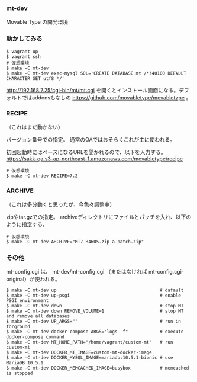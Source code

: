 ### mt-dev

Movable Type の開発環境

### 動かしてみる

```
$ vagrant up
$ vagrant ssh
# 仮想環境
$ make -C mt-dev
$ make -C mt-dev exec-mysql SQL='CREATE DATABASE mt /*!40100 DEFAULT CHARACTER SET utf8 */'
```

http://192.168.7.25/cgi-bin/mt/mt.cgi を開くとインストール画面になる。デフォルトではaddonsもなしの https://github.com/movabletype/movabletype 。

### RECIPE

（これはまだ動かない）

バージョン番号での指定。
通常のQAではおそらくこれが主に使われる。

初回起動時にはベースになるURLを聞かれるので、以下を入力する。
https://sakk-qa.s3-ap-northeast-1.amazonaws.com/movabletype/recipe

```
# 仮想環境
$ make -C mt-dev RECIPE=7.2
```

### ARCHIVE

（これは多分動くと思ったが、今色々調整中）

zipやtar.gzでの指定。
archiveディレクトリにファイルとパッチを入れ、以下のように指定する。

```
# 仮想環境
$ make -C mt-dev ARCHIVE="MT7-R4605.zip a-patch.zip"
```

### その他

mt-config.cgi は、 mt-dev/mt-config.cgi （またはなければ mt-config.cgi-original）が使われる。

```
$ make -C mt-dev up                                       # dafault
$ make -C mt-dev up-psgi                                  # enable PSGI environment
$ make -C mt-dev down                                     # stop MT
$ make -C mt-dev down REMOVE_VOLUME=1                     # stop MT and remove all databases
$ make -C mt-dev UP_ARGS=""                               # run in forground
$ make -C mt-dev docker-compose ARGS="logs -f"            # execute docker-compose command
$ make -C mt-dev MT_HOME_PATH="/home/vagrant/custom-mt"   # run custom-mt
$ make -C mt-dev DOCKER_MT_IMAGE=custom-mt-docker-image
$ make -C mt-dev DOCKER_MYSQL_IMAGE=mariadb:10.5.1-bionic # use MariaDB 10.5.1
$ make -C mt-dev DOCKER_MEMCACHED_IMAGE=busybox           # memcached is stopped
```
